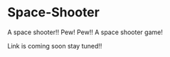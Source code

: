 # Space-Shooter
A space shooter!! Pew! Pew!!
A space shooter game!

Link is coming soon stay tuned!!
